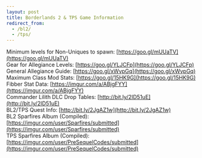 ```yaml
---
layout: post
title: Borderlands 2 & TPS Game Information
redirect_from:
  - /bl2/
  - /tps/
---
```



Minimum levels for Non-Uniques to spawn: [https://goo.gl/mUUaTV](https://goo.gl/mUUaTV)  
Gear for Allegiance Levels: [https://goo.gl/YLJCFp](https://goo.gl/YLJCFp)  
General Allegiance Guide: [https://goo.gl/xWvpGq](https://goo.gl/xWvpGq)  
Maximum Class Mod Stats: [https://goo.gl/15HK9G](https://goo.gl/15HK9G)  
Fibber Stat Data: [https://imgur.com/a/ABjgFYY](https://imgur.com/a/ABjgFYY)  
Commander Lilith DLC Drop Tables: [http://bit.ly/2ID51uE](http://bit.ly/2ID51uE)  
BL2/TPS Quest Info: [http://bit.ly/2JgAZ1w](http://bit.ly/2JgAZ1w)  
BL2 Sparfires Album (Compiled): [https://imgur.com/user/Sparfires/submitted](https://imgur.com/user/Sparfires/submitted)  
TPS Sparfires Album (Compiled): [https://imgur.com/user/PreSequelCodes/submitted](https://imgur.com/user/PreSequelCodes/submitted)